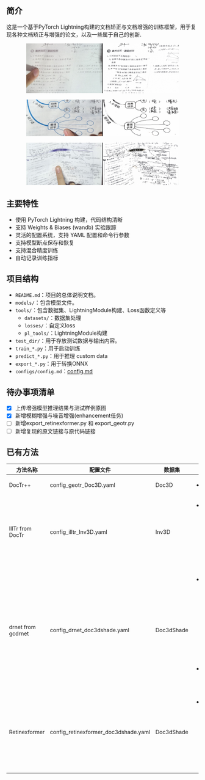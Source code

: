 ## 简介
这是一个基于PyTorch Lightning构建的文档矫正与文档增强的训练框架，用于复现各种文档矫正与增强的论文，以及一些属于自己的创新.  
<p align="center">
    <img src="test_dir/vis/1.jpg" alt="示例图片" width="400"/>
</p>
<p align="center">
    <img src="test_dir/vis/2.jpg" alt="示例图片" width="400"/>
</p>
<p align="center">
    <img src="test_dir/vis/3.jpg" alt="示例图片" width="400"/>
</p>

## 主要特性
- 使用 PyTorch Lightning 构建，代码结构清晰
- 支持 Weights & Biases (wandb) 实验跟踪
- 灵活的配置系统，支持 YAML 配置和命令行参数
- 支持模型断点保存和恢复
- 支持混合精度训练
- 自动记录训练指标

## 项目结构
- `README.md`：项目的总体说明文档。
- `models/`：包含模型文件。
- `tools/`：包含数据集、LightningModule构建、Loss函数定义等
  - `datasets/`：数据集处理
  - `losses/`：自定义loss
  - `pl_tools/`：LightningModule构建
- `test_dir/`：用于存放测试数据与输出内容。
- `train_*.py`：用于启动训练
- `predict_*.py`：用于推理 custom data
- `export_*.py`：用于转换ONNX
- `configs/config.md`：[config.md](configs/config.md)

## 待办事项清单
- [x] 上传增强模型推理结果与测试样例原图
- [x] 新增模糊增强与噪音增强(enhancement任务)
- [ ] 新增export_retinexformer.py 和 export_geotr.py
- [ ] 新增复现的原文链接与原代码链接

## 已有方法
| **方法名称** | **配置文件** | **数据集** | **备注** | **任务类型** |
| --- | --- | --- | --- | --- |
| DocTr++ | config_geotr_Doc3D.yaml | Doc3D | <ul><li>已完成</li></ul> | dewarp |
| IllTr from DocTr | config_illtr_Inv3D.yaml | Inv3D | <ul><li>由于面对大分辨率图片推理成本过高，后续不再更新</li></ul> | enhancement |
| drnet from gcdrnet | config_drnet_doc3dshade.yaml | Doc3dShade | <ul><li>已完成：弃用了原文的gcnet，替换为docres的prompt图片预处理方式</li><li>弃用了TV Loss</li></ul> | enhancement |
| Retinexformer | config_retinexformer_doc3dshade.yaml | Doc3dShade | <ul><li>已完成，但面对模糊图片与某些情况会出现大面空白的情况</li></ul> | enhancement |


